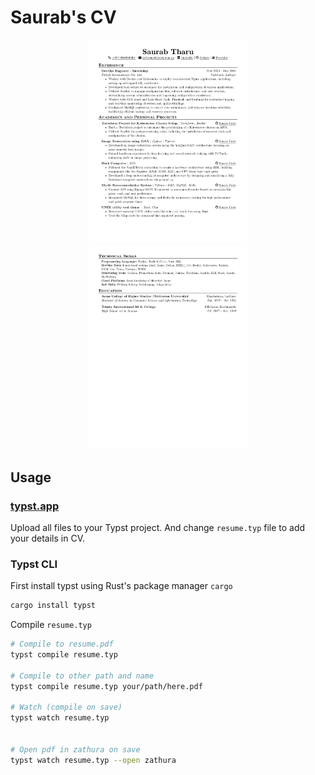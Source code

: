 # Saurab's CV



<div align="center">
	<img width = "50%" src="https://raw.githubusercontent.com/saurabtharu/CV/main/Saurab_Tharu_CV_page1.jpg">
	<img width = "50%" src="https://raw.githubusercontent.com/saurabtharu/CV/main/Saurab_Tharu_CV_page2.jpg">
</div>


## Usage



### [typst.app](https://typst.app/) 


Upload all files to your Typst project. And change `resume.typ` file to add your details in CV.



### Typst CLI

First install typst using Rust's package manager `cargo`
```bash
cargo install typst
```

Compile `resume.typ` 

```bash
# Compile to resume.pdf
typst compile resume.typ

# Compile to other path and name
typst compile resume.typ your/path/here.pdf

# Watch (compile on save)
typst watch resume.typ


# Open pdf in zathura on save
typst watch resume.typ --open zathura
```








